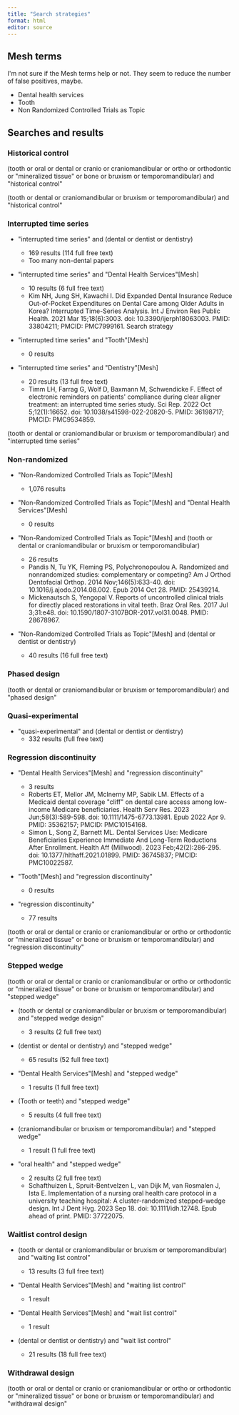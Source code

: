 ```yaml
---
title: "Search strategies"
format: html
editor: source
---
```


## Mesh terms

I'm not sure if the Mesh terms help or not. They seem to reduce the number of false positives, maybe.

-   Dental health services
-   Tooth
-   Non Randomized Controlled Trials as Topic

## Searches and results

### Historical control

(tooth or oral or dental or cranio or craniomandibular or ortho or orthodontic or "mineralized tissue" or bone or bruxism or temporomandibular) and "historical control"

(tooth or dental or craniomandibular or bruxism or temporomandibular) and "historical control"

### Interrupted time series    

-   "interrupted time series" and (dental or dentist or dentistry)
    -   169 results (114 full free text)
    -   Too many non-dental papers
    
-   "interrupted time series" and "Dental Health Services"[Mesh]
    -   10 results (6 full free text)
    -   Kim NH, Jung SH, Kawachi I. Did Expanded Dental Insurance Reduce Out-of-Pocket Expenditures on Dental Care among Older Adults in Korea? Interrupted Time-Series Analysis. Int J Environ Res Public Health. 2021 Mar 15;18(6):3003. doi: 10.3390/ijerph18063003. PMID: 33804211; PMCID: PMC7999161.
Search strategy

-   "interrupted time series" and "Tooth"[Mesh]
    -   0 results
    
-   "interrupted time series" and "Dentistry"[Mesh]
    -   20 results (13 full free text)
    -   Timm LH, Farrag G, Wolf D, Baxmann M, Schwendicke F. Effect of electronic reminders on patients' compliance during clear aligner treatment: an interrupted time series study. Sci Rep. 2022 Oct 5;12(1):16652. doi: 10.1038/s41598-022-20820-5. PMID: 36198717; PMCID: PMC9534859.
    
(tooth or dental or craniomandibular or bruxism or temporomandibular) and "interrupted time series"

### Non-randomized

-   "Non-Randomized Controlled Trials as Topic"[Mesh]
    -   1,076 results

-   "Non-Randomized Controlled Trials as Topic"[Mesh] and "Dental Health Services"[Mesh]
    -   0 results  

-   "Non-Randomized Controlled Trials as Topic"[Mesh] and (tooth or dental or craniomandibular or bruxism or temporomandibular)
    -   26 results
    -   Pandis N, Tu YK, Fleming PS, Polychronopoulou A. Randomized and nonrandomized studies: complementary or competing? Am J Orthod Dentofacial Orthop. 2014 Nov;146(5):633-40. doi: 10.1016/j.ajodo.2014.08.002. Epub 2014 Oct 28. PMID: 25439214.
    -   Mickenautsch S, Yengopal V. Reports of uncontrolled clinical trials for directly placed restorations in vital teeth. Braz Oral Res. 2017 Jul 3;31:e48. doi: 10.1590/1807-3107BOR-2017.vol31.0048. PMID: 28678967.
    
-   "Non-Randomized Controlled Trials as Topic"[Mesh] and (dental or dentist or dentistry)
    -   40 results (16 full free text)

### Phased design

(tooth or dental or craniomandibular or bruxism or temporomandibular) and "phased design"

### Quasi-experimental

-   "quasi-experimental" and (dental or dentist or dentistry)
    -   332 results (full free text)
    
### Regression discontinuity

-   "Dental Health Services"[Mesh] and "regression discontinuity"
    -   3 results
    -   Roberts ET, Mellor JM, McInerny MP, Sabik LM. Effects of a Medicaid dental coverage "cliff" on dental care access among low-income Medicare beneficiaries. Health Serv Res. 2023 Jun;58(3):589-598. doi: 10.1111/1475-6773.13981. Epub 2022 Apr 9. PMID: 35362157; PMCID: PMC10154168.
    -   Simon L, Song Z, Barnett ML. Dental Services Use: Medicare Beneficiaries Experience Immediate And Long-Term Reductions After Enrollment. Health Aff (Millwood). 2023 Feb;42(2):286-295. doi: 10.1377/hlthaff.2021.01899. PMID: 36745837; PMCID: PMC10022587.

-   "Tooth"[Mesh] and "regression discontinuity"
    -   0 results

-   "regression discontinuity"
    -   77 results
    
(tooth or oral or dental or cranio or craniomandibular or ortho or orthodontic or "mineralized tissue" or bone or bruxism or temporomandibular) and "regression discontinuity"

### Stepped wedge

(tooth or oral or dental or cranio or craniomandibular or ortho or orthodontic or "mineralized tissue" or bone or bruxism or temporomandibular) and "stepped wedge"

-   (tooth or dental or craniomandibular or bruxism or temporomandibular) and "stepped wedge design"
    -   3 results (2 full free text)

-   (dentist or dental or dentistry) and "stepped wedge"    
    -   65 results (52 full free text)

-   "Dental Health Services"[Mesh] and "stepped wedge"
    -   1 results (1 full free text)
    
-   (Tooth or teeth) and "stepped wedge"
    -   5 results (4 full free text)

-   (craniomandibular or bruxism or temporomandibular) and "stepped wedge"
    -   1 result (1 full free text)

-   "oral health" and "stepped wedge"
    -   2 results (2 full free text)
    -   Schafthuizen L, Spruit-Bentvelzen L, van Dijk M, van Rosmalen J, Ista E. Implementation of a nursing oral health care protocol in a university teaching hospital: A cluster-randomized stepped-wedge design. Int J Dent Hyg. 2023 Sep 18. doi: 10.1111/idh.12748. Epub ahead of print. PMID: 37722075.

### Waitlist control design

-   (tooth or dental or craniomandibular or bruxism or temporomandibular) and "waiting list control"
    -   13 results (3 full free text)
    
-   "Dental Health Services"[Mesh] and "waiting list control"
    -   1 result
    
-   "Dental Health Services"[Mesh] and "wait list control"
    -   1 result
    
-   (dental or dentist or dentistry) and "wait list control"
    -   21 results (18 full free text)

### Withdrawal design

(tooth or oral or dental or cranio or craniomandibular or ortho or orthodontic or "mineralized tissue" or bone or bruxism or temporomandibular) and "withdrawal design"

